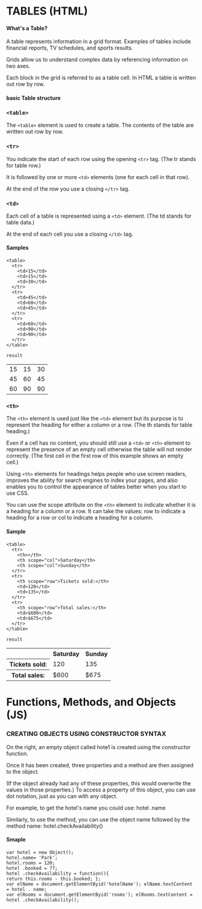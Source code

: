 #   TABLES (HTML)

#### What's a Table?

A table represents information in a grid format. Examples of tables include financial reports, TV schedules, and sports results.

Grids allow us to understand complex data by referencing information on two axes.

Each block in the grid is referred to as a table cell. In HTML a table is written out row by row.

#### basic Table structure

### `<table>`

The `<table>` element is used to create a table. The contents of the table are written out row by row.

### `<tr>`

You indicate the start of each row using the opening `<tr>` tag. (The tr stands for table row.)

It is followed by one or more `<td>` elements (one for each cell in that row).

At the end of the row you use a closing `</tr>` tag.

### `<td>`

Each cell of a table is represented using a `<td>` element. (The td stands for table data.)

At the end of each cell you use a closing `</td>` tag.

#### Samples

```
<table> 
  <tr>
    <td>15</td> 
    <td>15</td> 
    <td>30</td>
  </tr> 
  <tr>
    <td>45</td> 
    <td>60</td> 
    <td>45</td>
  </tr> 
  <tr>
    <td>60</td> 
    <td>90</td>   
    <td>90</td>
  </tr>
</table>
```

`result`
<table> 
  <tr>
    <td>15</td> 
    <td>15</td> 
    <td>30</td>
  </tr> 
  <tr>
    <td>45</td> 
    <td>60</td> 
    <td>45</td>
  </tr> 
  <tr>
    <td>60</td> 
    <td>90</td>   
    <td>90</td>
  </tr>
</table>

### `<th>`
The `<th>` element is used just like the `<td>` element but its purpose is to represent the heading for either a column or a row. (The th stands for table heading.)

Even if a cell has no content, you should still use a `<td>` or `<th>` element to represent the presence of an empty cell otherwise the table will not render correctly. (The first cell in the first row of this example shows an empty cell.)

Using `<th>` elements for headings helps people who use screen readers, improves the ability for search engines to index your pages, and also enables you to control the appearance of tables better when you start to use CSS.

You can use the scope attribute on the `<th>` element to indicate whether it is a heading for a column or a row. It can take the values: row to indicate a heading for a row or col to indicate a heading for a column.

#### Sample

```
<table> 
  <tr>
    <th></th>
    <th scope="col">Saturday</th>  
    <th scope="col">Sunday</th>
  </tr>  
  <tr>
    <th scope="row">Tickets sold:</th> 
    <td>120</td>
    <td>135</td>
  </tr> 
  <tr>
    <th scope="row">Total sales:</th> 
    <td>$600</td>
    <td>$675</td>
  </tr>
</table>
```

`result`
<table> 
  <tr>
    <th></th>
    <th scope="col">Saturday</th>  
    <th scope="col">Sunday</th>
  </tr>  
  <tr>
    <th scope="row">Tickets sold:</th> 
    <td>120</td>
    <td>135</td>
  </tr> 
  <tr>
    <th scope="row">Total sales:</th> 
    <td>$600</td>
    <td>$675</td>
  </tr>
</table>

# Functions, Methods, and Objects (JS)

### CREATING OBJECTS USING CONSTRUCTOR SYNTAX

On the right, an empty object called hote1 is created using the constructor function.

Once it has been created, three properties and a method are then assigned to the object.

(If the object already had any of these properties, this would overwrite the values in those properties.)
To access a property of this object, you can use dot notation, just as you can with any object.

For example, to get the hotel's name you could use:
hotel .name

Similarly, to use the method, you can use the object name followed by the method name: hotel.checkAvailability()

#### Smaple 
```
var hotel = new Object();
hotel.name= 'Park';
hotel.rooms = 120;
hotel .booked = 77;
hotel .checkAvailability = function(){     
return this.rooms - this.booked; };
var elName = document.getElementByid('hotelName'); elName.textContent = hotel . name;
var elRooms = document.getElementByid('rooms'); elRooms.textContent = hotel .checkAvailability();
```